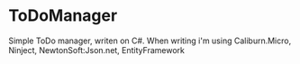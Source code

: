 # ToDoManager
Simple ToDo manager, writen on C#. When writing i'm using Caliburn.Micro, Ninject, NewtonSoft:Json.net, EntityFramework
